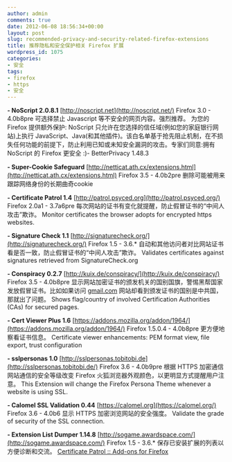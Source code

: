 ```yaml
---
author: admin
comments: true
date: 2012-06-08 18:56:34+00:00
layout: post
slug: recommended-privacy-and-security-related-firefox-extensions
title: 推荐隐私和安全保护相关 Firefox 扩展
wordpress_id: 1075
categories:
- 安全
tags:
- firefox
- https
- 安全
---
```


**- NoScript 2.0.8.1**
[http://noscript.net](http://noscript.net/)
Firefox 3.0 - 4.0b8pre
可选择禁止 Javascript 等不安全的网页内容。强烈推荐。
为您的 Firefox 提供额外保护: NoScript 只允许在您选择的信任域(例如您的家庭银行网站)上执行 JavaScript、Java(和其他插件)。该白名单基于抢先阻止机制，在不损失任何功能的前提下，防止利用已知或未知安全漏洞的攻击。专家们同意:拥有 NoScript 的 Firefox 更安全 :)- BetterPrivacy 1.48.3

**- Super-Cookie Safeguard**
[http://netticat.ath.cx/extensions.html](http://netticat.ath.cx/extensions.html)
Firefox 3.5 - 4.0b2pre
删除可能被用来跟踪网络身份的长期曲奇cookie

**- Certificate Patrol 1.4**
[http://patrol.psyced.org](http://patrol.psyced.org/)
Firefox 2.0a1 - 3.7a6pre
每次网站的证书有变化就提醒，防止假冒证书的“中间人攻击”欺诈。
Monitor certificates the browser adopts for encrypted https websites.

**- Signature Check 1.1**
[http://signaturecheck.org/](http://signaturecheck.org/)
Firefox 1.5 - 3.6.*
自动和其他访问者对比网站证书看是否一致，防止假冒证书的“中间人攻击”欺诈。
Validates certificates against signatures retrieved from SignatureCheck.org

**- Conspiracy 0.2.7**
[http://kuix.de/conspiracy/](http://kuix.de/conspiracy/)
Firefox 3.5 - 4.0b8pre
显示网站加密证书的颁发机关的国别国旗，警惕黑帮国家发放假冒证书。比如如果访问 [gmail.com](http://gmail.com/) 网站却看到颁发证书的国别是中共国，那就出了问题。
Shows flag/country of involved Certification Authorities (CAs) for secured pages.

**- Cert Viewer Plus 1.6**
[https://addons.mozilla.org/addon/1964/](https://addons.mozilla.org/addon/1964/)
Firefox 1.5.0.4 - 4.0b8pre
更方便地察看证书信息。
Certificate viewer enhancements: PEM format view, file export, trust configuration

**- sslpersonas 1.0**
[http://sslpersonas.tobitobi.de](http://sslpersonas.tobitobi.de/)
Firefox 3.6 - 4.0b9pre
根据 HTTPS 加密通信网站通信的安全等级改变 Firefox 火狐浏览器外观颜色，以更明显方式提醒用户注意。
This Extension will change the Firefox Persona Theme whenever a website is using SSL.

**- Calomel SSL Validation 0.44**
[https://calomel.org](https://calomel.org/)
Firefox 3.6 - 4.0b6
显示 HTTPS 加密浏览网站的安全强度。
Validate the grade of security of the SSL connection.

**- Extension List Dumper 1.14.8**
[http://sogame.awardspace.com/](http://sogame.awardspace.com/)
Firefox 1.5 - 3.6.*
保存已安装扩展的列表以方便诊断和交流。
[Certificate Patrol :: Add-ons for Firefox](https://addons.mozilla.org/en-US/firefox/addon/6415/)

